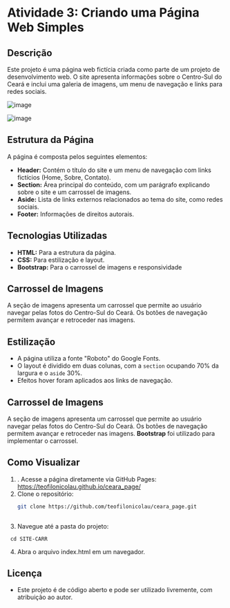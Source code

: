 # Atividade 3: Criando uma Página Web Simples

## Descrição
Este projeto é uma página web fictícia criada como parte de um projeto de desenvolvimento web. O site apresenta informações sobre o Centro-Sul do Ceará e inclui uma galeria de imagens, um menu de navegação e links para redes sociais.

![image](https://github.com/user-attachments/assets/14af9008-d3f7-477e-b5c6-898734e6a161)


![image](https://github.com/user-attachments/assets/e69f4a69-ef5b-4696-9671-b6c33c33f5fb)



## Estrutura da Página
A página é composta pelos seguintes elementos:
- **Header:** Contém o título do site e um menu de navegação com links fictícios (Home, Sobre, Contato).
- **Section:** Área principal do conteúdo, com um parágrafo explicando sobre o site e um carrossel de imagens.
- **Aside:** Lista de links externos relacionados ao tema do site, como redes sociais.
- **Footer:** Informações de direitos autorais.
  
## Tecnologias Utilizadas
- **HTML:** Para a estrutura da página.
- **CSS:** Para estilização e layout.
- **Bootstrap:** Para o carrossel de imagens e responsividade
  
## Carrossel de Imagens
A seção de imagens apresenta um carrossel que permite ao usuário navegar pelas fotos do Centro-Sul do Ceará. Os botões de navegação permitem avançar e retroceder nas imagens.

## Estilização
- A página utiliza a fonte "Roboto" do Google Fonts.
- O layout é dividido em duas colunas, com a `section` ocupando 70% da largura e o `aside` 30%.
- Efeitos hover foram aplicados aos links de navegação.

## Carrossel de Imagens
A seção de imagens apresenta um carrossel que permite ao usuário navegar pelas fotos do Centro-Sul do Ceará. Os botões de navegação permitem avançar e retroceder nas imagens. **Bootstrap** foi utilizado para implementar o carrossel.

## Como Visualizar
1. . Acesse a página diretamente via GitHub Pages: https://teofilonicolau.github.io/ceara_page/
2. Clone o repositório:
   ```bash
   git clone https://github.com/teofilonicolau/ceara_page.git
  

3. Navegue até a pasta do projeto:
 ```
  cd SITE-CARR
 ``` 

  
4. Abra o arquivo index.html em um navegador.

## Licença
 - Este projeto é de código aberto e pode ser utilizado livremente, com atribuição ao autor.
   
   
